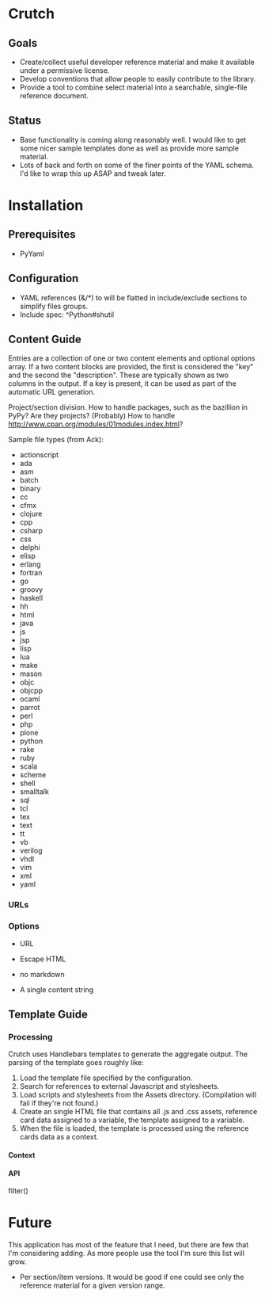 # Crutch

## Goals

* Create/collect useful developer reference material and make it available under a permissive license.
* Develop conventions that allow people to easily contribute to the library.
* Provide a tool to combine select material into a searchable, single-file reference document.

## Status

* Base functionality is coming along reasonably well. I would like to get some nicer sample templates done as well as provide more sample material.
* Lots of back and forth on some of the finer points of the YAML schema. I'd like to wrap this up ASAP and tweak later.

# Installation

## Prerequisites

* PyYaml

## Configuration

* YAML references (&/\*) to will be flatted in include/exclude sections to simplify files groups.
* Include spec:  ^Python#shutil

## Content Guide

Entries are a collection of one or two content elements and optional options array. If a two content blocks are provided,
the first is considered the "key" and the second the "description". These are typically shown as two columns in the output.
If a key is present, it can be used as part of the automatic URL generation.

Project/section division.
How to handle packages, such as the bazillion in PyPy?  Are they projects?  (Probably)
How to handle http://www.cpan.org/modules/01modules.index.html?

Sample file types (from Ack):

* actionscript
* ada
* asm
* batch
* binary
* cc
* cfmx
* clojure
* cpp
* csharp
* css
* delphi
* elisp
* erlang
* fortran
* go
* groovy
* haskell
* hh
* html
* java
* js
* jsp
* lisp
* lua
* make
* mason
* objc
* objcpp
* ocaml
* parrot
* perl
* php
* plone
* python
* rake
* ruby
* scala
* scheme
* shell
* smalltalk
* sql
* tcl
* tex
* text
* tt
* vb
* verilog
* vhdl
* vim
* xml
* yaml



### URLs


### Options

* URL
* Escape HTML
* no markdown

* A single content string
## Template Guide

### Processing

Crutch uses Handlebars templates to generate the aggregate output. The parsing of the template goes roughly like:

1. Load the template file specified by the configuration.
2. Search for references to external Javascript and stylesheets.
3. Load scripts and stylesheets from the Assets directory. (Compilation will fail if they're not found.)
4. Create an single HTML file that contains all .js and .css assets, reference card data assigned to a variable, the template assigned to a variable.
5. When the file is loaded, the template is processed using the reference cards data as a context.

#### Context
#### API
filter()


# Future

This application has most of the feature that I need, but there are few that I'm considering adding. As more people use the
tool I'm sure this list will grow.

* Per section/item versions. It would be good if one could see only the reference material for a given version range.

